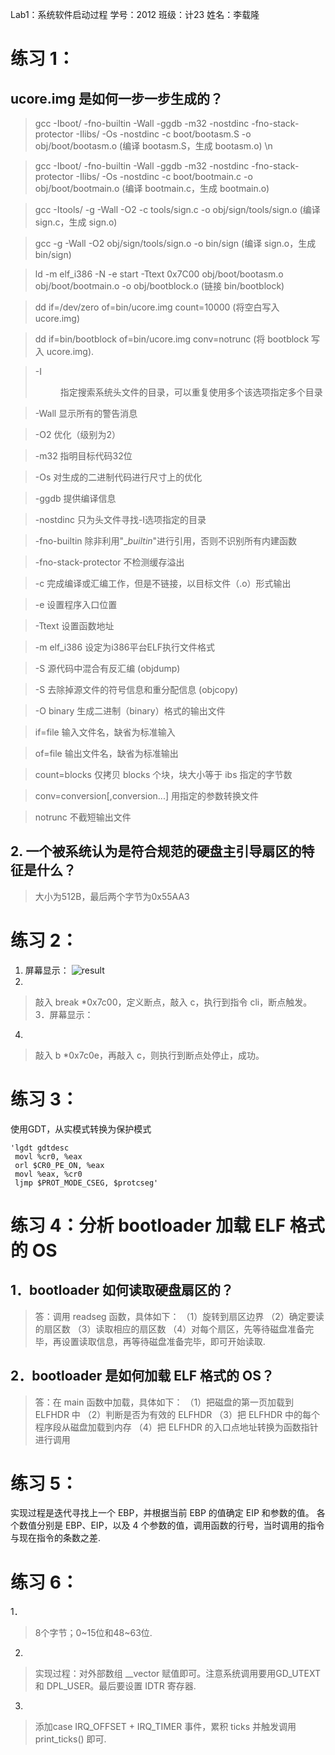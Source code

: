 Lab1：系统软件启动过程
学号：2012 班级：计23 姓名：李载隆 

# 练习 1：

## ucore.img 是如何一步一步生成的？
 
>gcc -Iboot/ -fno-builtin -Wall -ggdb -m32 -nostdinc -fno-stack-protector -Ilibs/ -Os -nostdinc -c boot/bootasm.S -o obj/boot/bootasm.o
 (编译 bootasm.S，生成 bootasm.o) \n

>gcc -Iboot/ -fno-builtin -Wall -ggdb -m32 -nostdinc -fno-stack-protector -Ilibs/ -Os -nostdinc -c boot/bootmain.c -o obj/boot/bootmain.o
 (编译 bootmain.c，生成 bootmain.o)

>gcc -Itools/ -g -Wall -O2 -c tools/sign.c -o obj/sign/tools/sign.o
 (编译 sign.c，生成 sign.o)

>gcc -g -Wall -O2 obj/sign/tools/sign.o -o bin/sign
 (编译 sign.o，生成 bin/sign)

>ld -m    elf_i386 -N -e start -Ttext 0x7C00 obj/boot/bootasm.o obj/boot/bootmain.o -o obj/bootblock.o
 (链接 bin/bootblock)

>dd if=/dev/zero of=bin/ucore.img count=10000
 (将空白写入 ucore.img)

>dd if=bin/bootblock of=bin/ucore.img conv=notrunc
 (将 bootblock 写入 ucore.img).
 
>-I<dir>		指定搜索系统头文件的目录，可以重复使用多个该选项指定多个目录

>-Wall		显示所有的警告消息

>-O2		优化（级别为2）

>-m32		指明目标代码32位

>-Os		对生成的二进制代码进行尺寸上的优化

>-ggdb		提供编译信息

>-nostdinc	只为头文件寻找-I选项指定的目录

>-fno-builtin	除非利用"__builtin_"进行引用，否则不识别所有内建函数

>-fno-stack-protector	不检测缓存溢出

>-c		完成编译或汇编工作，但是不链接，以目标文件（.o）形式输出

>-e		设置程序入口位置

>-Ttext	设置函数地址

>-m elf_i386	设定为i386平台ELF执行文件格式

>-S	源代码中混合有反汇编 (objdump)

>-S	去除掉源文件的符号信息和重分配信息 (objcopy)

>-O binary	生成二进制（binary）格式的输出文件

>if=file		输入文件名，缺省为标准输入

>of=file		输出文件名，缺省为标准输出

>count=blocks	仅拷贝 blocks 个块，块大小等于 ibs 指定的字节数

>conv=conversion[,conversion...]		用指定的参数转换文件

>notrunc	不截短输出文件

## 2. 一个被系统认为是符合规范的硬盘主引导扇区的特征是什么？

> 大小为512B，最后两个字节为0x55AA3

# 练习 2：
1. 屏幕显示：
![result](C:\Users\user\Desktop)
2. 
> 敲入 break *0x7c00，定义断点，敲入 c，执行到指令 cli，断点触发。
3．屏幕显示：
 
4.
> 敲入 b *0x7c0e，再敲入 c，则执行到断点处停止，成功。

# 练习 3：
使用GDT，从实模式转换为保护模式
	
	'lgdt gdtdesc
	 movl %cr0, %eax
	 orl $CR0_PE_ON, %eax
	 movl %eax, %cr0
	 ljmp $PROT_MODE_CSEG, $protcseg'

# 练习 4：分析 bootloader 加载 ELF 格式的 OS

## 1．bootloader 如何读取硬盘扇区的？
>答：调用 readseg 函数，具体如下：
（1）旋转到扇区边界
（2）确定要读的扇区数
（3）读取相应的扇区数
（4）对每个扇区，先等待磁盘准备完毕，再设置读取信息，再等待磁盘准备完毕，即可开始读取.

## 2．bootloader 是如何加载 ELF 格式的 OS？
>答：在 main 函数中加载，具体如下：
（1）把磁盘的第一页加载到 ELFHDR 中
（2）判断是否为有效的 ELFHDR
（3）把 ELFHDR 中的每个程序段从磁盘加载到内存
（4）把 ELFHDR 的入口点地址转换为函数指针进行调用

# 练习 5：
 
实现过程是迭代寻找上一个 EBP，并根据当前 EBP 的值确定 EIP 和参数的值。
各个数值分别是 EBP、EIP，以及 4 个参数的值，调用函数的行号，当时调用的指令与现在指令的条数之差.

# 练习 6：
1．
>8个字节；0~15位和48~63位.

2.
>实现过程：对外部数组 __vector 赋值即可。注意系统调用要用GD_UTEXT 和 DPL_USER。最后要设置 IDTR 寄存器.

3.
>添加case IRQ_OFFSET + IRQ_TIMER 事件，累积 ticks 并触发调用 print_ticks() 即可.
 
